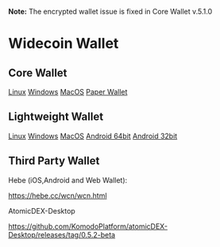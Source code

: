 **Note:** The encrypted wallet issue is fixed in Core Wallet v.5.1.0



Widecoin Wallet
================
Core Wallet
----------------
[Linux](https://github.com/widecoin-project/wallet/raw/master/Widecoin-wallet-Linux-v4.0.0.zip) [Windows](https://github.com/widecoin-project/wallet/raw/master/Widecoin-wallet-Windows-v4.0.0.zip) [MacOS](https://github.com/widecoin-project/wallet/raw/master/Widecoin-wallet-MacOS-v4.0.0.zip) [Paper Wallet](https://widecoin.org/paper-wallet/index.html)

Lightweight Wallet
----------------
[Linux](https://github.com/widecoin-project/wallet/raw/master/Electrum-Widecoin-wallet-Linux-v4.1.2.zip) [Windows](https://github.com/widecoin-project/wallet/raw/master/Electrum-Widecoin-wallet-Windows-v4.1.2.zip) [MacOS](https://github.com/widecoin-project/wallet/raw/master/Electrum-Widecoin-wallet-MacOS-v4.1.2.zip) [Android 64bit](https://github.com/widecoin-project/wallet/raw/master/Electrum_WCN-4.1.2.0-arm64-v8a-release.apk) [Android 32bit](https://github.com/widecoin-project/wallet/raw/master/Electrum_WCN-4.1.2.0-armeabi-v7a-release.apk)

Third Party Wallet
----------------
Hebe (iOS,Android and Web Wallet): 

https://hebe.cc/wcn/wcn.html

AtomicDEX-Desktop

https://github.com/KomodoPlatform/atomicDEX-Desktop/releases/tag/0.5.2-beta
